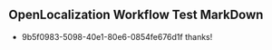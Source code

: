 ## OpenLocalization Workflow Test MarkDown
* 9b5f0983-5098-40e1-80e6-0854fe676d1f thanks!

<!--HONumber=Sep16_HO1-->


